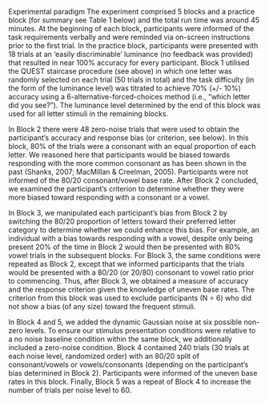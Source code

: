 Experimental paradigm
The experiment comprised 5 blocks and a practice block (for summary see Table 1 below) and the total run time was around 45 minutes. At the beginning of each block, participants were informed of the task requirements verbally and were reminded via on-screen instructions prior to the first trial. In the practice block, participants were presented with 18 trials at an ‘easily discriminable’ luminance (no feedback was provided) that resulted in near 100% accuracy for every participant. Block 1 utilised the QUEST staircase procedure (see above) in which one letter was randomly selected on each trial (50 trials in total) and the task difficulty (in the form of the luminance  level) was titrated to achieve 70% (+/- 10%) accuracy using a 6-alternative-forced-choices method (i.e., “which letter did you see?”). The luminance level determined by the end of this block was used for all letter stimuli in the remaining blocks.

In Block 2 there were 48 zero-noise trials that were used to obtain the participant’s accuracy and response bias (or criterion, see below). In this block, 80% of the trials were a consonant with an equal proportion of each letter. We reasoned here that participants would be biased towards responding with the more common consonant as has been shown in the past (Shanks, 2007; MacMillan & Creelman, 2005). Participants were not informed of the 80/20 consonant/vowel base rate. After Block 2 concluded, we examined the participant’s criterion to determine whether they were more biased toward responding with a consonant or a vowel. 

In Block 3, we manipulated each participant’s bias from Block 2 by switching the 80/20 proportion of letters toward their preferred letter category to determine whether we could enhance this bias. For example, an individual with a bias towards responding with a vowel, despite only being present 20% of the time in Block 2 would then be presented with  80% vowel trials in the subsequent blocks. For Block 3, the same conditions were repeated as Block 2, except that we informed participants that the trials would be presented with a 80/20 (or 20/80) consonant to vowel ratio prior to commencing. Thus, after Block 3, we obtained a measure of accuracy and the response criterion given the knowledge of uneven base rates. The criterion from this block was used to exclude participants (N = 6) who did not show a bias (of any size) toward the frequent stimuli.

In Block 4 and 5, we added the dynamic Gaussian noise at six possible non-zero levels. To ensure our stimulus presentation conditions were relative to a no noise baseline condition within the same block, we additionally included a zero-noise condition. Block 4 contained 240 trials (30 trials at each noise level, randomized order) with an 80/20 split of consonant/vowels or vowels/consonants (depending on the participant’s bias determined in Block 2). Participants were informed of the uneven base rates in this block. Finally, Block 5 was a repeat of Block 4 to increase the number of trials per noise level to 60. 
